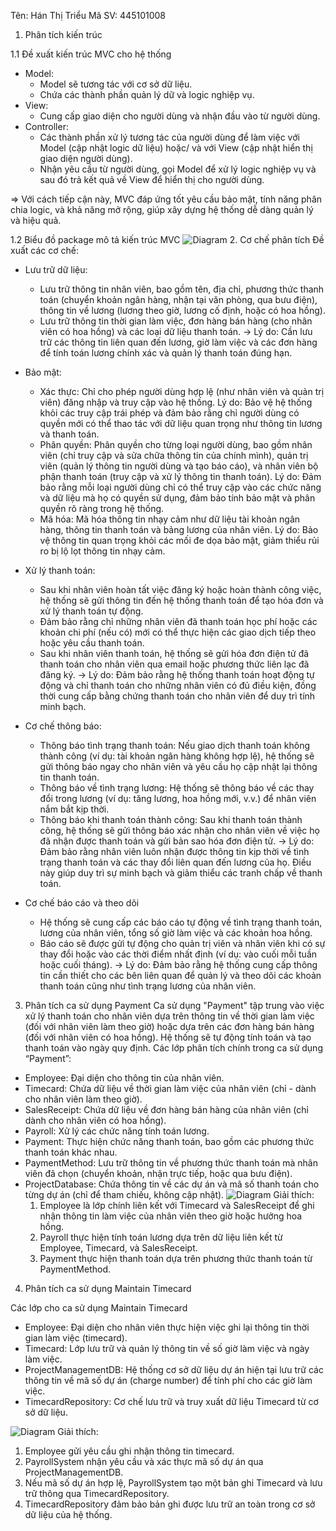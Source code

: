 Tên: Hán Thị Triểu
Mã SV: 445101008

1. Phân tích kiến trúc

1.1 Đề xuất kiến trúc MVC cho hệ thống
- Model:
  + Model sẽ tương tác với cơ sở dữ liệu.
  + Chứa các thành phần quản lý dữ và logic nghiệp vụ.
- View:
  + Cung cấp giao diện cho người dùng và nhận đầu vào từ người dùng.
- Controller:
  + Các thành phần xử lý tương tác của người dùng để làm việc với Model (cập nhật logic dữ liệu) hoặc/ và với View (cập nhật hiển thị giao diện người dùng).
  + Nhận yêu cầu từ người dùng, gọi Model để xử lý logic nghiệp vụ và sau đó trả kết quả về View để hiển thị cho người dùng.
  
=> Với cách tiếp cận này, MVC đáp ứng tốt yêu cầu bảo mật, tính năng phân chia logic, và khả năng mở rộng, giúp xây dựng hệ thống dễ dàng quản lý và hiệu quả.

1.2 Biểu đồ package mô tả kiến trúc MVC
![Diagram](https://www.planttext.com/api/plantuml/png/R99D2i8m48NtSugX6rUzWXJKfI0exaCxQZ0_9Ob8aPxCXKVo2hOrQcAoVM_utdimp_kZieuPTv42MbQVsP6msB3EQ25msrb7ii0R87xDjMv8l3N4MZ1hSILReJkYGDfnIJKpJI0DL4dA3KeVylQShddSw6IGVxB7UZL2BxHoun0oSO3VzxCpuLdpKo5h-YAHrqCFCrpIWIj2Gu8vhfKzyTP2k1BBSfvB3YTFDva2mVxf9Aq1AJaAX9GQXK6238C0AbBD-3yl0000__y30000)
2. Cơ chế phân tích
Đề xuất các cơ chế:
- Lưu trữ dữ liệu:
  + Lưu trữ thông tin nhân viên, bao gồm tên, địa chỉ, phương thức thanh toán (chuyển khoản ngân hàng, nhận tại văn phòng, qua bưu điện), thông tin về lương (lương theo giờ, lương cố định, hoặc có hoa hồng).
  + Lưu trữ thông tin thời gian làm việc, đơn hàng bán hàng (cho nhân viên có hoa hồng) và các loại dữ liệu thanh toán.
  -> Lý do: Cần lưu trữ các thông tin liên quan đến lương, giờ làm việc và các đơn hàng để tính toán lương chính xác và quản lý thanh toán đúng hạn.
- Bảo mật:
  + Xác thực: Chỉ cho phép người dùng hợp lệ (như nhân viên và quản trị viên) đăng nhập và truy cập vào hệ thống. Lý do: Bảo vệ hệ thống khỏi các truy cập trái phép và đảm bảo rằng chỉ người dùng có quyền mới có thể thao tác với dữ liệu quan trọng như thông tin lương và thanh toán.
  + Phân quyền: Phân quyền cho từng loại người dùng, bao gồm nhân viên (chỉ truy cập và sửa chữa thông tin của chính mình), quản trị viên (quản lý thông tin người dùng và tạo báo cáo), và nhân viên bộ phận thanh toán (truy cập và xử lý thông tin thanh toán). Lý do: Đảm bảo rằng mỗi loại người dùng chỉ có thể truy cập vào các chức năng và dữ liệu mà họ có quyền sử dụng, đảm bảo tính bảo mật và phân quyền rõ ràng trong hệ thống.
  + Mã hóa: Mã hóa thông tin nhạy cảm như dữ liệu tài khoản ngân hàng, thông tin thanh toán và bảng lương của nhân viên. Lý do: Bảo vệ thông tin quan trọng khỏi các mối đe dọa bảo mật, giảm thiểu rủi ro bị lộ lọt thông tin nhạy cảm.
- Xử lý thanh toán:
  + Sau khi nhân viên hoàn tất việc đăng ký hoặc hoàn thành công việc, hệ thống sẽ gửi thông tin đến hệ thống thanh toán để tạo hóa đơn và xử lý thanh toán tự động.
  + Đảm bảo rằng chỉ những nhân viên đã thanh toán học phí hoặc các khoản chi phí (nếu có) mới có thể thực hiện các giao dịch tiếp theo hoặc yêu cầu thanh toán.
  + Sau khi nhân viên thanh toán, hệ thống sẽ gửi hóa đơn điện tử đã thanh toán cho nhân viên qua email hoặc phương thức liên lạc đã đăng ký.
  -> Lý do: Đảm bảo rằng hệ thống thanh toán hoạt động tự động và chỉ thanh toán cho những nhân viên có đủ điều kiện, đồng thời cung cấp bằng chứng thanh toán cho nhân viên để duy trì tính minh bạch.

- Cơ chế thông báo:
  + Thông báo tình trạng thanh toán: Nếu giao dịch thanh toán không thành công (ví dụ: tài khoản ngân hàng không hợp lệ), hệ thống sẽ gửi thông báo ngay cho nhân viên và yêu cầu họ cập nhật lại thông tin thanh toán.
  + Thông báo về tình trạng lương: Hệ thống sẽ thông báo về các thay đổi trong lương (ví dụ: tăng lương, hoa hồng mới, v.v.) để nhân viên nắm bắt kịp thời.
  + Thông báo khi thanh toán thành công: Sau khi thanh toán thành công, hệ thống sẽ gửi thông báo xác nhận cho nhân viên về việc họ đã nhận được thanh toán và gửi bản sao hóa đơn điện tử.
  -> Lý do: Đảm bảo rằng nhân viên luôn nhận được thông tin kịp thời về tình trạng thanh toán và các thay đổi liên quan đến lương của họ. Điều này giúp duy trì sự minh bạch và giảm thiểu các tranh chấp về thanh toán.
- Cơ chế báo cáo và theo dõi
  + Hệ thống sẽ cung cấp các báo cáo tự động về tình trạng thanh toán, lương của nhân viên, tổng số giờ làm việc và các khoản hoa hồng.
  + Báo cáo sẽ được gửi tự động cho quản trị viên và nhân viên khi có sự thay đổi hoặc vào các thời điểm nhất định (ví dụ: vào cuối mỗi tuần hoặc cuối tháng).
  -> Lý do: Đảm bảo rằng hệ thống cung cấp thông tin cần thiết cho các bên liên quan để quản lý và theo dõi các khoản thanh toán cũng như tình trạng lương của nhân viên.
    
3. Phân tích ca sử dụng Payment
Ca sử dụng "Payment" tập trung vào việc xử lý thanh toán cho nhân viên dựa trên thông tin về thời gian làm việc (đối với nhân viên làm theo giờ) hoặc dựa trên các đơn hàng bán hàng (đối với nhân viên có hoa hồng). Hệ thống sẽ tự động tính toán và tạo thanh toán vào ngày quy định.
Các lớp phân tích chính trong ca sử dụng “Payment”:
- Employee: Đại diện cho thông tin của nhân viên.
- Timecard: Chứa dữ liệu về thời gian làm việc của nhân viên (chỉ - dành cho nhân viên làm theo giờ).
- SalesReceipt: Chứa dữ liệu về đơn hàng bán hàng của nhân viên (chỉ dành cho nhân viên có hoa hồng).
- Payroll: Xử lý các chức năng tính toán lương.
- Payment: Thực hiện chức năng thanh toán, bao gồm các phương thức thanh toán khác nhau.
- PaymentMethod: Lưu trữ thông tin về phương thức thanh toán mà nhân viên đã chọn (chuyển khoản, nhận trực tiếp, hoặc qua bưu điện).
- ProjectDatabase: Chứa thông tin về các dự án và mã số thanh toán cho từng dự án (chỉ để tham chiếu, không cập nhật).
![Diagram](https://www.planttext.com/api/plantuml/png/V5FBJiCm4BpdAwoS0AaLN7igKZXm0A6s4kUjlMei_8ZiDLA4-38EV1A_W9CwIPEqzSNoxEpCsfFy_VokFO6Ze5MMSGNUioTTALiZig-CnRLWc83dWgsOD9HW0neZi2KdpI5X88J3g361EuLTNSrQF2XmTKI53Nk52ULMQ-czj6O3X4Frkvjo9pLoSAAVKXnvHTmIKjhW_Bjr7oX6W_CIt05VWzwZIuLUTWiA_GOvoegkI8EsmT2PiTwWTbQflhM2kfXraoLGZnC9rYuEYWSLgL58ew6Rs_CcJUtKf3bFyadet3uLjWGK9b4nLZdBOuAdzfzMYfdv2r9fXzVNxV5Sli1vSz422QIQsNcaaU38iFyIyuUSBHOilrykx_8X-XKB7lqbsYZAIzIuTP6jM0aN6ITNFlAohctEYum36dJnnNtMOLVasicoDHhH_8N_0000__y30000)
Giải thích:
   1. Employee là lớp chính liên kết với Timecard và SalesReceipt để ghi nhận thông tin làm việc của nhân viên theo giờ hoặc hưởng hoa hồng.
   2. Payroll thực hiện tính toán lương dựa trên dữ liệu liên kết từ Employee, Timecard, và SalesReceipt.
   3. Payment thực hiện thanh toán dựa trên phương thức thanh toán từ PaymentMethod.
4. Phân tích ca sử dụng Maintain Timecard

Các lớp cho ca sử dụng Maintain Timecard
- Employee: Đại diện cho nhân viên thực hiện việc ghi lại thông tin thời gian làm việc (timecard).
- Timecard: Lớp lưu trữ và quản lý thông tin về số giờ làm việc và ngày làm việc.
- ProjectManagementDB: Hệ thống cơ sở dữ liệu dự án hiện tại lưu trữ các thông tin về mã số dự án (charge number) để tính phí cho các giờ làm việc.
- TimecardRepository: Cơ chế lưu trữ và truy xuất dữ liệu Timecard từ cơ sở dữ liệu.

![Diagram](https://www.planttext.com/api/plantuml/png/b5FDJeD04Bxp51jED2alq8DfAXvCh35j4yzJ6065NTmPQeZnoJpuIBw2IzcbW7YGP9FDVFFjzyqFtvzVQsBGN9U5vyK548cRiYfKWoZUFM6-KA0Dt4PY9VQiSvbQH4A9qrW5JOcIjyYPIgPWzrIB7vfgGXMYX5ooEOUyn1Xq4YJ0k1IPgZKzAls2oLB46UWKx-loY7hXVJZJ3z1eLHJxXXZBthdXmn6e5OhirI9qJZH1Yw6rK6aL8v5piCFN6ec3ImkMuX-cj7h6cBSW8SMsw6ZJMnjIo7YuoubT1pjQXAONHOjjeRBsJb3ahVxrW1tyeUvg67PZL6quBC80JuK2dh4tFyJnFlnItM6bA6UbcrwVBJGgLmY24_OJTpacnSKMDYz5TY7QD6vBWnat2oTWNFNR78PNaorP2PzG6Zkwcx9WvNlZb3DfPeg6waP1jbT2TirwopcRU-PmgSoFDRPCt-k3mun1wrgBvc94SkbxtjhORV_K7m000F__0m00)
Giải thích: 
1. Employee gửi yêu cầu ghi nhận thông tin timecard.
2. PayrollSystem nhận yêu cầu và xác thực mã số dự án qua ProjectManagementDB.
3. Nếu mã số dự án hợp lệ, PayrollSystem tạo một bản ghi Timecard và lưu trữ thông qua TimecardRepository.
4. TimecardRepository đảm bảo bản ghi được lưu trữ an toàn trong cơ sở dữ liệu của hệ thống.
